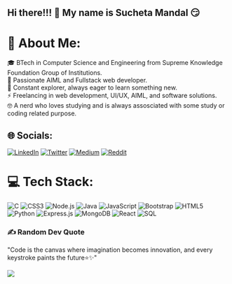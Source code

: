 ## Hi there!!! 👋 My name is Sucheta Mandal 😏
# 💫 About Me:
 🎓 BTech in Computer Science and Engineering from Supreme Knowledge Foundation Group of Institutions.<br>🌱 Passionate AIML and Fullstack web developer.<br>🚀 Constant explorer, always eager to learn something new.<br>⚡ Freelancing in web development, UI/UX, AIML, and software solutions.<br>🤓 A nerd who loves studying and is always assosciated with some study or coding related purpose.


## 🌐 Socials:
[![LinkedIn](https://img.shields.io/badge/LinkedIn-%230077B5.svg?logo=linkedin&logoColor=white)](https://www.linkedin.com/in/sucheta-mandal-ba4b7b202/) [![Twitter](https://img.shields.io/badge/Twitter-%231DA1F2.svg?logo=Twitter&logoColor=white)](https://x.com/Sucheta1924) [![Medium](https://img.shields.io/badge/Medium-%230077B5.svg?logo=medium&logoColor=white)](https://medium.com/@sucheta963) [![Reddit](https://img.shields.io/badge/reddit-%230077B5.svg?logo=reddit&logoColor=white)](https://www.reddit.com/user/Timely-Concern-8549/) 

# 💻 Tech Stack:
![C](https://img.shields.io/badge/c-%2300599C.svg?style=for-the-badge&logo=c&logoColor=white) ![CSS3](https://img.shields.io/badge/css3-%231572B6.svg?style=for-the-badge&logo=css3&logoColor=white) ![Node.js](https://img.shields.io/badge/node.js-6DA55F?style=for-the-badge&logo=node.js&logoColor=white) ![Java](https://img.shields.io/badge/java-%23ED8B00.svg?style=for-the-badge&logo=java&logoColor=white) ![JavaScript](https://img.shields.io/badge/javascript-%23323330.svg?style=for-the-badge&logo=javascript&logoColor=%23F7DF1E) ![Bootstrap](https://img.shields.io/badge/bootstrap-%23563D7C.svg?style=for-the-badge&logo=bootstrap&logoColor=white) ![HTML5](https://img.shields.io/badge/html5-%23E34F26.svg?style=for-the-badge&logo=html5&logoColor=white) ![Python](https://img.shields.io/badge/python-3670A0?style=for-the-badge&logo=python&logoColor=ffdd54) ![Express.js](https://img.shields.io/badge/express.js-%23404d59.svg?style=for-the-badge&logo=express&logoColor=%2361DAFB) ![MongoDB](https://img.shields.io/badge/MongoDB-%234ea94b.svg?style=for-the-badge&logo=mongodb&logoColor=white) ![React](https://img.shields.io/badge/react-%2320232a.svg?style=for-the-badge&logo=react&logoColor=%2361DAFB) ![SQL](https://img.shields.io/badge/SQL-316192?style=for-the-badge&logo=sql&logoColor=white)


### ✍️ Random Dev Quote
"Code is the canvas where imagination becomes innovation, and every keystroke paints the future⭐✨"

[![](https://visitcount.itsvg.in/api?id=sucheta10&icon=0&color=0)](https://visitcount.itsvg.in)

<!-- Proudly created with GPRM ( https://gprm.itsvg.in ) -->
